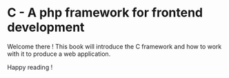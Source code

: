 # C - A php framework for frontend development

Welcome there !
This book will introduce the C framework
and how to work with it to produce a web application.

Happy reading !
